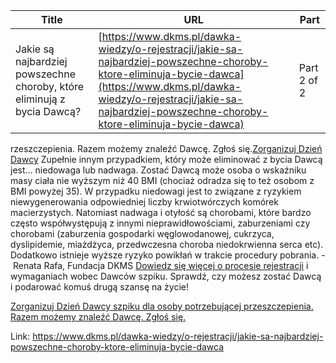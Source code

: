 | **Title**       | **URL**           | **Part**              |
|-----------------|-------------------|-----------------------|
| Jakie są najbardziej powszechne choroby, które eliminują z bycia Dawcą?         | [https://www.dkms.pl/dawka-wiedzy/o-rejestracji/jakie-sa-najbardziej-powszechne-choroby-ktore-eliminuja-bycie-dawca](https://www.dkms.pl/dawka-wiedzy/o-rejestracji/jakie-sa-najbardziej-powszechne-choroby-ktore-eliminuja-bycie-dawca)    | Part 2 of 2          |

rzeszczepienia. Razem możemy znaleźć Dawcę. Zgłoś się.[Zorganizuj Dzień Dawcy](https://www.dkms.pl/dzialaj/pomoz-inaczej/dzien-dawcy-szpiku-dla-pacjenta)
Zupełnie innym przypadkiem, który może eliminować z bycia Dawcą jest… niedowaga lub nadwaga. Zostać Dawcą może osoba o wskaźniku masy ciała nie wyższym niż 40 BMI (chociaż odradza się to też osobom z BMI powyżej 35\). W przypadku niedowagi jest to związane z ryzykiem niewygenerowania odpowiedniej liczby krwiotwórczych komórek macierzystych. Natomiast nadwaga i otyłość są chorobami, które bardzo często współwystępują z innymi nieprawidłowościami, zaburzeniami czy chorobami (zaburzenia gospodarki węglowodanowej, cukrzyca, dyslipidemie, miażdżyca, przedwczesna choroba niedokrwienna serca etc). Dodatkowo istnieje wyższe ryzyko powikłań w trakcie procedury pobrania. \- Renata Rafa, Fundacja DKMS
[Dowiedz się więcej o procesie rejestracji](https://www.dkms.pl/dawka-wiedzy/o-rejestracji) i wymaganiach wobec Dawców szpiku. Sprawdź, czy możesz zostać Dawcą i podarować komuś drugą szansę na życie!


[Zorganizuj Dzień Dawcy szpiku dla osoby potrzebującej przeszczepienia. Razem możemy znaleźć Dawcę. Zgłoś się.](https://www.dkms.pl/dzialaj/pomoz-inaczej/dzien-dawcy-szpiku-dla-pacjenta "Zorganizuj Dzień Dawcy Szpiku dla Pacjenta")



Link: https://www.dkms.pl/dawka-wiedzy/o-rejestracji/jakie-sa-najbardziej-powszechne-choroby-ktore-eliminuja-bycie-dawca
